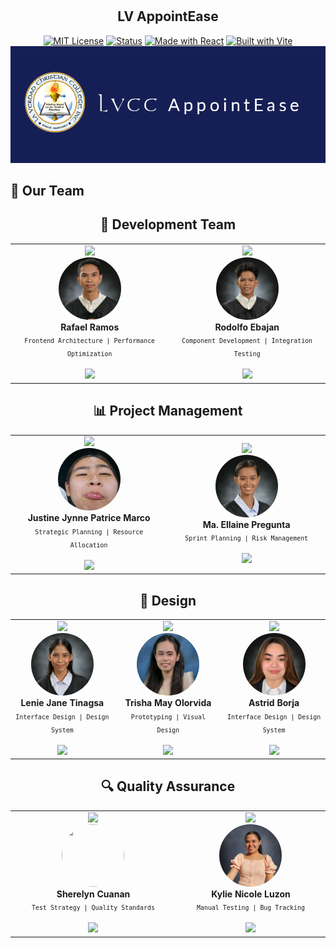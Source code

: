 <div align="center">

#

## LV AppointEase

[![MIT License](https://img.shields.io/badge/License-MIT-green.svg)](https://choosealicense.com/licenses/mit/)
[![Status](https://img.shields.io/badge/Status-In%20Development-blue.svg)](https://learn-vanguard.vercel.app/)
[![Made with React](https://img.shields.io/badge/Made%20with-React-61dafb.svg)](https://reactjs.org/)
[![Built with Vite](https://img.shields.io/badge/Built%20with-Vite-646cff.svg)](https://vitejs.dev/)
<a href= "[text](https://appoinment-system-5687f.web.app/)">
![Project Logo](/public/Assets/logo.png)
</a>

</div>

## 👥 Our Team

<div align="center">

## 🚀 Development Team

<table align="center">
  <tr>
    <td align="center" width="400">
      <img src="https://img.shields.io/badge/Role-Lead%20Developer-black?style=for-the-badge&logo=javascript&logoColor=white"/>
      <br>
      <img src="/public/Assets/p.jpg" width="100" height="100" style="border-radius: 50%"/>
      <br>
      <b>Rafael Ramos</b>
      <br>
      <sub><code>Frontend Architecture | Performance Optimization</code></sub>
      <br>
      <br>
      <a href="https://github.com/Grraffic">
        <img src="https://img.shields.io/badge/GitHub-Grraffic-black?style=flat-square&logo=github"/>
      </a>
    </td>
    <td align="center" width="400">
      <img src="https://img.shields.io/badge/Role-Lead%20Developer-black?style=for-the-badge&logo=javascript&logoColor=white"/>
      <br>
      <img src="/public/Assets/Rodolfo.jpg.png" width="100" height="100" style="border-radius: 50%"/>
      <br>
      <b>Rodolfo Ebajan</b>
      <br>
      <sub><code>Component Development | Integration Testing</code></sub>
      <br>
      <br>
      <a href="https://github.com/rodolf2">
        <img src="https://img.shields.io/badge/GitHub-RudyTheThirdy-black?style=flat-square&logo=github"/>
      </a>
    </td>
  </tr>
</table>

## 📊 Project Management

<table align="center">
  <tr>
    <td align="center" width="400">
      <img src="https://img.shields.io/badge/Role-Project%20Manager-blue?style=for-the-badge&logo=jira&logoColor=white"/>
      <br>
      <img src="/public/Assets/Justine.jpg" width="100" height="100" style="border-radius: 50%"/>
      <br>
      <b>Justine Jynne Patrice Marco</b>
      <br>
      <sub><code>Strategic Planning | Resource Allocation</code></sub>
      <br>
      <br>
      <a href="https://github.com/justinemarco">
        <img src="https://img.shields.io/badge/GitHub-Justine-black?style=flat-square&logo=github"/>
      </a>
    </td>
    <td align="center" width="400">
      <img src="https://img.shields.io/badge/Role-Project%20Manager-blue?style=for-the-badge&logo=jira&logoColor=white"/>
      <br>
      <img src="/public/Assets/Eleng.jpg.png" width="100" height="100" style="border-radius: 50%"/>
      <br>
      <b>Ma. Ellaine Pregunta</b>
      <br>
      <sub><code>Sprint Planning | Risk Management</code></sub>
      <br>
      <br>
      <a href="https://github.com/MaEllaine">
        <img src="https://img.shields.io/badge/GitHub-Ellaine-black?style=flat-square&logo=github"/>
      </a>
    </td>
  </tr>
</table>

## 🎨 Design

<table align="center">
  <tr>
    <td align="center" width="400">
      <img src="https://img.shields.io/badge/Role-UI%2FUX%20Designer-purple?style=for-the-badge&logo=figma&logoColor=white"/>
      <br>
      <img src="/public/Assets/Lenie.jpg.png" width="100" height="100" style="border-radius: 50%"/>
      <br>
      <b>Lenie Jane Tinagsa</b>
      <br>
      <sub><code>Interface Design | Design System</code></sub>
      <br>
      <br>
      <a href="https://github.com/linijin">
        <img src="https://img.shields.io/badge/GitHub-LenieJane-black?style=flat-square&logo=github"/>
      </a>
    </td>
    <td align="center" width="400">
      <img src="https://img.shields.io/badge/Role-UI%2FUX%20Designer-purple?style=for-the-badge&logo=figma&logoColor=white"/>
      <br>
      <img src="/public/Assets/Trisha.jpg" width="100" height="100" style="border-radius: 50%"/>
      <br>
      <b>Trisha May Olorvida</b>
      <br>
      <sub><code>Prototyping | Visual Design</code></sub>
      <br>
      <br>
      <a href="https://github.com/trishaolorvida">
        <img src="https://img.shields.io/badge/GitHub-TrishaOlorvida-black?style=flat-square&logo=github"/>
      </a>
    </td>
<td align="center" width="400">
      <img src="https://img.shields.io/badge/Role-UI%2FUX%20Designer-purple?style=for-the-badge&logo=figma&logoColor=white"/>
      <br>
      <img src="/public/Assets/Borja.png" width="100" height="100" style="border-radius: 50%"/>
      <br>
      <b>Astrid Borja</b>
      <br>
      <sub><code>Interface Design | Design System</code></sub>
      <br>
      <br>
      <a href="https://github.com/astridborja">
        <img src="https://img.shields.io/badge/GitHub-AstridBorja-black?style=flat-square&logo=github"/>
      </a>
    </td>

  </tr>
</table>

## 🔍 Quality Assurance

<table align="center">
  <tr>
    <td align="center" width="400">
      <img src="https://img.shields.io/badge/Role-SQA-red?style=for-the-badge&logo=testcafe&logoColor=white"/>
      <br>
      <img src="/api/placeholder/100/100" width="100" height="100" style="border-radius: 50%"/>
      <br>
      <b>Sherelyn Cuanan</b>
      <br>
      <sub><code>Test Strategy | Quality Standards</code></sub>
      <br>
      <br>
      <a href="https://github.com/SheCuanan">
        <img src="https://img.shields.io/badge/GitHub-SheCuanan-black?style=flat-square&logo=github"/>
      </a>
    </td>
    <td align="center" width="400">
      <img src="https://img.shields.io/badge/Role-SQA-red?style=for-the-badge&logo=testcafe&logoColor=white"/>
      <br>
      <img src="/public/Assets/Kylie.jpg.png" width="100" height="100" style="border-radius: 50%"/>
      <br>
      <b>Kylie Nicole Luzon</b>
      <br>
      <sub><code>Manual Testing | Bug Tracking</code></sub>
      <br>
      <br>
      <a href="https://github.com/kylienicole08">
        <img src="https://img.shields.io/badge/GitHub-Kylie-black?style=flat-square&logo=github"/>
      </a>
    </td>
  </tr>
</table>
